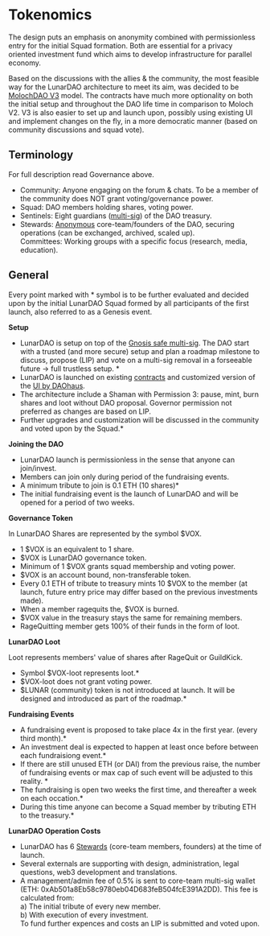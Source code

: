 # Tokenomics

The design puts an emphasis on anonymity combined with permissionless entry for the initial Squad formation. Both are essential for a privacy oriented investment fund which aims to develop infrastructure for parallel economy.

Based on the discussions with the allies & the community, the most feasible way for the LunarDAO architecture to meet its aim, was decided to be [MolochDAO V3](https://github.com/Moloch-Mystics/Baal) model. The contracts have much more optionality on both the initial setup and throughout the DAO life time in comparison to Moloch V2. V3 is also easier to set up and launch upon, possibly using existing UI and implement changes on the fly, in a more democratic manner (based on community discussions and squad vote).

## Terminology

For full description read Governance above.

- Community: Anyone engaging on the forum & chats. To be a member of the community does NOT grant voting/governance power.  
- Squad: DAO members holding shares, voting power.  
- Sentinels: Eight guardians ([multi-sig](https://lunardao.net/sentinel-committee-announcement.html)) of the DAO treasury.  
- Stewards: [Anonymous](https://lunardao.net/why-anon.html) core-team/founders of the DAO, securing operations (can be exchanged, archived, scaled up).  
Committees: Working groups with a specific focus (research, media, education).

## General

Every point marked with * symbol is to be further evaluated and decided upon by the initial LunarDAO Squad formed by all participants of the first launch, also referred to as a Genesis event.

**Setup**

- LunarDAO is setup on top of the [Gnosis safe multi-sig](https://lunardao.net/sentinel-committee-announcement.html). The DAO start with a trusted (and more secure) setup and plan a roadmap milestone to discuss, propose (LIP) and vote on a multi-sig removal in a forseeable future -> full trustless setup. *  
- LunarDAO is launched on existing [contracts](https://github.com/Moloch-Mystics/Baal) and customized version of the [UI by DAOhaus](https://summon.daohaus.fun).  
- The architecture include a Shaman with Permission 3: pause, mint, burn shares and loot without DAO proposal. Governor permission not preferred as changes are based on LIP.  
- Further upgrades and customization will be discussed in the community and voted upon by the Squad.*

**Joining the DAO**

- LunarDAO launch is permissionless in the sense that anyone can join/invest.  
- Members can join only during period of the fundraising events.  
- A minimum tribute to join is 0.1 ETH (10 shares)*  
- The initial fundraising event is the launch of LunarDAO and will be opened for a period of two weeks.

**Governance Token**

In LunarDAO Shares are represented by the symbol $VOX.

- 1 $VOX is an equivalent to 1 share.  
- $VOX is LunarDAO governance token.  
- Minimum of 1 $VOX grants squad membership and voting power.  
- $VOX is an account bound, non-transferable token.  
- Every 0.1 ETH of tribute to treasury mints 10 $VOX to the member (at launch, future entry price may differ based on the previous investments made).  
- When a member ragequits the, $VOX is burned.  
- $VOX value in the treasury stays the same for remaining members.  
- RageQuitting member gets 100% of their funds in the form of loot.

**LunarDAO Loot**

Loot represents members' value of shares after RageQuit or GuildKick.

- Symbol $VOX-loot represents loot.*  
- $VOX-loot does not grant voting power.  
- $LUNAR (community) token is not introduced at launch. It will be designed and introduced as part of the roadmap.*

**Fundraising Events**

- A fundraising event is proposed to take place 4x in the first year. (every third month).*  
- An investment deal is expected to happen at least once before between each fundraisiong event.*  
- If there are still unused ETH (or DAI) from the previous raise, the number of fundraising events or max cap of such event will be adjusted to this reality. *  
- The fundraising is open two weeks the first time, and thereafter a week on each occation.*  
- During this time anyone can become a Squad member by tributing ETH to the treasury.*

**LunarDAO Operation Costs**

- LunarDAO has 6 [Stewards](./stewards.md) (core-team members, founders) at the time of launch.  
- Several externals are supporting with design, administration, legal questions, web3 development and translations.  
- A management/admin fee of 0.5% is sent to core-team multi-sig wallet (ETH: 0xAb501a8Eb58c9780eb04D683feB504fcE391A2DD). This fee is calculated from:  
a) The initial tribute of every new member.  
b) With execution of every investment.  
To fund further expences and costs an LIP is submitted and voted upon.

